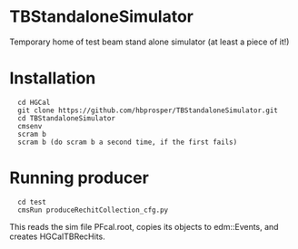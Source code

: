 # TBStandaloneSimulator
Temporary home of test beam stand alone simulator (at least a piece of it!)

# Installation
```linux
  cd HGCal
  git clone https://github.com/hbprosper/TBStandaloneSimulator.git
  cd TBStandaloneSimulator
  cmsenv
  scram b
  scram b (do scram b a second time, if the first fails)
```
# Running producer
```linux
  cd test
  cmsRun produceRechitCollection_cfg.py
```
This reads the sim file PFcal.root, copies its objects to edm::Events, and creates HGCalTBRecHits.
